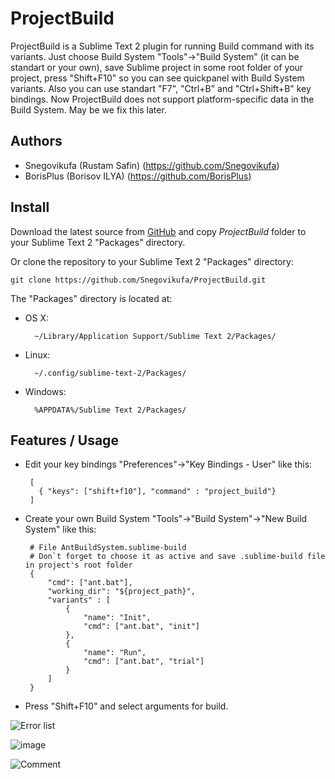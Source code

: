 ProjectBuild
============

ProjectBuild is a Sublime Text 2 plugin for running Build command with its variants.
Just choose Build System "Tools"->"Build System" (it can be standart or your own), 
save Sublime project in some root folder of your project, press "Shift+F10" so you can see 
quickpanel with Build System variants. Also you can use standart "F7", "Ctrl+B" and "Ctrl+Shift+B"
key bindings.
Now ProjectBuild does not support platform-specific data in the Build System. May be we fix this later.


Authors
-------

 * Snegovikufa (Rustam Safin) (https://github.com/Snegovikufa)
 * BorisPlus (Borisov ILYA) (https://github.com/BorisPlus)


Install
-------

Download the latest source from [GitHub](https://github.com/Snegovikufa/ProjectBuild) and copy *ProjectBuild* folder to your Sublime Text 2 "Packages" directory.

Or clone the repository to your Sublime Text 2 "Packages" directory:

    git clone https://github.com/Snegovikufa/ProjectBuild.git

The "Packages" directory is located at:

* OS X:

        ~/Library/Application Support/Sublime Text 2/Packages/

* Linux:

        ~/.config/sublime-text-2/Packages/

* Windows:

        %APPDATA%/Sublime Text 2/Packages/

Features / Usage
----------------

 * Edit your key bindings "Preferences"->"Key Bindings - User" like this:

        [
          { "keys": ["shift+f10"], "command" : "project_build"}
        ]

 * Create your own Build System "Tools"->"Build System"->"New Build System" like this:

        # File AntBuildSystem.sublime-build
        # Don`t forget to choose it as active and save .sublime-build file in project's root folder
        {
            "cmd": ["ant.bat"],
            "working_dir": "${project_path}",
            "variants" : [ 
                {
                    "name": "Init",
                    "cmd": ["ant.bat", "init"]
                },
                {
                    "name": "Run",
                    "cmd": ["ant.bat", "trial"]
                }
            ]
        }

 * Press "Shift+F10" and select arguments for build.

![Error list](http://img844.imageshack.us/img844/7721/201208031142312960x1050.png)

![image](https://raw.github.com/Snegovikufa/ProjectBuild/master/ProjectBuild.png)

![Comment](https://raw.github.com/Snegovikufa/ProjectBuild/master/ProjectBuild%20with%20comment.png)

